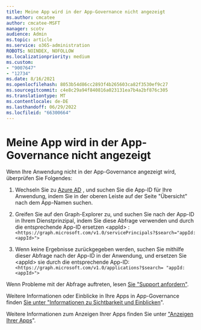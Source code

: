```yaml
---
title: Meine App wird in der App-Governance nicht angezeigt
ms.author: cmcatee
author: cmcatee-MSFT
manager: scotv
audience: Admin
ms.topic: article
ms.service: o365-administration
ROBOTS: NOINDEX, NOFOLLOW
ms.localizationpriority: medium
ms.custom:
- "9007647"
- "12734"
ms.date: 8/16/2021
ms.openlocfilehash: 8053b54d86cc2893f4b265603ca82f3530ef9c27
ms.sourcegitcommit: c4e8c29a94f840816a023131ea7b4a2bf876c305
ms.translationtype: MT
ms.contentlocale: de-DE
ms.lasthandoff: 06/29/2022
ms.locfileid: "66300664"
---
```

# <a name="my-app-isnt-showing-up-in-app-governance"></a>Meine App wird in der App-Governance nicht angezeigt

Wenn Ihre Anwendung nicht in der App-Governance angezeigt wird, überprüfen Sie Folgendes:

1. Wechseln Sie zu [Azure AD](https://aad.portal.azure.com/) , und suchen Sie die App-ID für Ihre Anwendung, indem Sie in der oberen Leiste auf der Seite "Übersicht" nach dem App-Namen suchen.

1. Greifen Sie auf den Graph-Explorer zu, und suchen Sie nach der App-ID in Ihrem Dienstprinzipal, indem Sie diese Abfrage verwenden und durch die entsprechende App-ID ersetzen \<appId\> :  `<https://graph.microsoft.com/v1.0/servicePrincipals?$search="appId:<appId>">`

1. Wenn keine Ergebnisse zurückgegeben werden, suchen Sie mithilfe dieser Abfrage nach der App-ID in der Anwendung, und ersetzen Sie \<appId\> sie durch die entsprechende App-ID:  `<https://graph.microsoft.com/v1.0/applications?$search= "appId:<appId>">`

Wenn Probleme mit der Abfrage auftreten, lesen [Sie "Support anfordern"](https://docs.microsoft.com/microsoft-365/business-video/get-help-support). 

Weitere Informationen oder Einblicke in Ihre Apps in App-Governance finden [Sie unter "Informationen zu Sichtbarkeit und Einblicken](https://docs.microsoft.com/microsoft-365/compliance/app-governance-visibility-insights-overview)".

Weitere Informationen zum Anzeigen Ihrer Apps finden Sie unter ["Anzeigen Ihrer Apps](https://docs.microsoft.com/microsoft-365/compliance/app-governance-visibility-insights-view-apps)".
